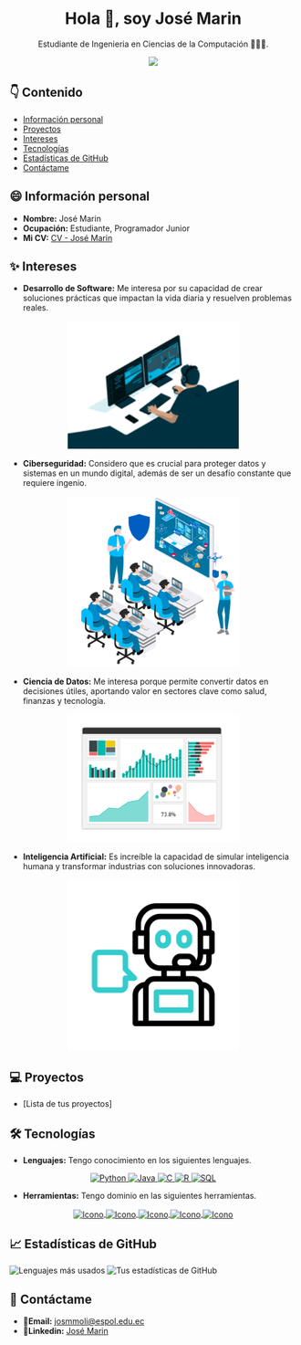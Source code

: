 <div align="center">
    <h1>Hola 👋, soy José Marin</h1>
    <p>Estudiante de Ingenieria en Ciencias de la Computación 👨🏾‍💻.</p>
    <img src="https://img.freepik.com/vector-premium/cute-programador-depuracion-codigo-vector-dibujos-animados_865091-13403.jpg?semt=ais_hybrid" width="300"/>
</div>

## 👇 Contenido
* [Información personal](#-información-personal)
* [Proyectos](#-proyectos)
* [Intereses](#-intereses)
* [Tecnologías](#️-tecnologías)
* [Estadísticas de GitHub](#-estadísticas-de-github)
* [Contáctame](#-contáctame)

## 😄 Información personal
- **Nombre:** José Marin
- **Ocupación:** Estudiante, Programador Junior
- **Mi CV:** [CV - José Marin](https://josem0lina.github.io/curriculum/)

## ✨ Intereses
- **Desarrollo de Software:** Me interesa por su capacidad de crear soluciones prácticas que impactan la vida diaria y resuelven problemas reales.
<div align="center">
    <img src="multimedia/desarrollosoftware.gif" alt="Gif" width="300"/>
</div>

- **Ciberseguridad:** Considero que es crucial para proteger datos y sistemas en un mundo digital, además de ser un desafío constante que requiere ingenio.
<div align="center">
    <img src="multimedia/ciberseguridad.gif" alt="Gif" width="300"/>
</div>

- **Ciencia de Datos:** Me interesa porque permite convertir datos en decisiones útiles, aportando valor en sectores clave como salud, finanzas y tecnología.
<div align="center">
    <img src="multimedia/datascience.gif" alt="Gif" width="300"/>
</div>

- **Inteligencia Artificial:** Es increíble la capacidad de simular inteligencia humana y transformar industrias con soluciones innovadoras.
<div align="center">
    <img src="multimedia/ia.gif" alt="Gif" width="300"/>
</div>

## 💻 Proyectos
* [Lista de tus proyectos]

## 🛠️ Tecnologías
- **Lenguajes:** Tengo conocimiento en los siguientes lenguajes.
<div align="center">
  <a href="https://www.python.org">
    <img src="https://upload.wikimedia.org/wikipedia/commons/c/c3/Python-logo-notext.svg" alt="Python" width="50">
  </a>
  <a href="https://www.java.com/es/">
    <img src="https://upload.wikimedia.org/wikipedia/commons/2/2f/Java_logo_and_wordmark.svg" alt="Java" width="50">
  </a>
  <a href="https://www.w3schools.com/c/">
    <img src="https://upload.wikimedia.org/wikipedia/commons/1/19/C_Logo.svg" alt="C" width="50">
  </a>
  <a href="https://www.w3schools.com/r/">
    <img src="https://upload.wikimedia.org/wikipedia/commons/1/1b/R-logo.svg" alt="R" width="50">
  </a>
  <a href="https://www.w3schools.com/sql/">
    <img src="https://upload.wikimedia.org/wikipedia/commons/8/87/Sql_data_base_with_text.png" alt="SQL" width="50">
  </a>
</div>

- **Herramientas:** Tengo dominio en las siguientes herramientas.
<div align="center">
  <a href="https://code.visualstudio.com/">
    <img src="https://hermes.dio.me/articles/cover/6bd19293-5be0-41f9-bdd7-5fc55ab992a4.png" alt="Icono" width="50" style="vertical-align: middle;">
  </a>
  
  <a href="https://www.mysql.com/">
    <img src="https://www.esepestudio.com/archivos/image/_noticias/medias/mysql.gif" alt="Icono" width="50" style="vertical-align: middle;">
  </a>
  
  <a href="https://www.linux.org/">
    <img src="https://upload.wikimedia.org/wikipedia/commons/thumb/3/35/Tux.svg/800px-Tux.svg.png" alt="Icono" width="50" style="vertical-align: middle;">
  </a>
  
  <a href="https://git-scm.com/">
    <img src="https://git-scm.com/images/logos/downloads/Git-Icon-1788C.png" alt="Icono" width="50" style="vertical-align: middle;">
  </a>
  
  <a href="https://www.figma.com/es-la/">
    <img src="https://blog.greggant.com/images/posts/2019-04-25-figma/Figma.png" alt="Icono" width="50" style="vertical-align: middle;">
  </a>
</div>


## 📈 Estadísticas de GitHub
![Lenguajes más usados](https://github-readme-stats.vercel.app/api/top-langs/?username=JoseM0lina&layout=compact&theme=cobalt)
![Tus estadísticas de GitHub](https://github-readme-stats.vercel.app/api?username=JoseM0lina&show_icons=true&theme=cobalt)

## 📌 Contáctame
- 📧**Email:** [josmmoli@espol.edu.ec](josmmoli@espol.edu.ec)
- 💼**Linkedin:** [José Marin](https://www.linkedin.com/in/jos%C3%A9-gabriel-marin-molina-75566a294/)
